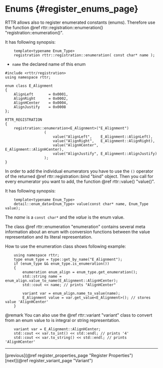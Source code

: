 Enums {#register_enums_page}
=====

RTTR allows also to register enumerated constants (enums). Therefore use the function @ref rttr::registration::enumeration() "registration::enumeration()".

It has following synopsis:

~~~~{.cpp}
    template<typename Enum_Type>
    registration rttr::registration::enumeration( const char* name );
~~~~

- `name` the declared name of this enum

~~~~{.cpp}
#include <rttr/registration>
using namespace rttr;

enum class E_Alignment
{
    AlignLeft       = 0x0001,
    AlignRight      = 0x0002,
    AlignHCenter    = 0x0004,
    AlignJustify    = 0x0008
};

RTTR_REGISTRATION
{
    registration::enumeration<E_Alignment>("E_Alignment")
                  (
                      value("AlignLeft",    E_Alignment::AlignLeft),
                      value("AlignRight",   E_Alignment::AlignRight),
                      value("AlignHCenter", E_Alignment::AlignHCenter),
                      value("AlignJustify", E_Alignment::AlignJustify)
                  );
}
~~~~
In order to add the individual enumerators you have to use the `()` operator of the returned @ref rttr::registration::bind "bind" object.
Then you call for every enumerator you want to add, the function @ref rttr::value() "value()".

It has following synopsis:
~~~~{.cpp}
    template<typename Enum_Type>
    detail::enum_data<Enum_Type> value(const char* name, Enum_Type value);
~~~~

The *name* is a `const char*` and the *value* is the enum value.

The class @ref rttr::enumeration "enumeration" contains several meta information about an enum with conversion 
functions between the value representation and its literal representation.

How to use the enumeration class shows following example:
~~~~{.cpp}
    using namespace rttr;  
    type enum_type = type::get_by_name("E_Alignment");
    if (enum_type && enum_type.is_enumeration())
    {
        enumeration enum_align = enum_type.get_enumeration();
        std::string name = enum_align.value_to_name(E_Alignment::AlignHCenter);
        std::cout << name; // prints "AlignHCenter"
      
        variant var = enum_align.name_to_value(name);
        E_Alignment value = var.get_value<E_Alignment>(); // stores value 'AlignHCenter'
    }
~~~~

@remark You can also use the @ref rttr::variant "variant" class to convert from an enum value to is integral or string representation.
~~~~{.cpp}
    variant var = E_Alignment::AlignHCenter;
    std::cout << var.to_int() << std::endl; // prints '4'
    std::cout << var.to_string() << std::endl; // prints 'AlignHCenter'
~~~~
<hr>

<div type="button" class="btn btn-default doxy-button">[previous](@ref register_properties_page "Register Properties")</div><div class="btn btn-default doxy-button">[next](@ref register_variant_page "Variant")</div>
